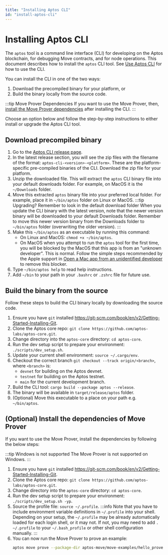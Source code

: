```yaml
---
title: "Installing Aptos CLI"
id: "install-aptos-cli"
---
```


# Installing Aptos CLI

The `aptos` tool is a command line interface (CLI) for developing on the Aptos blockchain, for debugging Move contracts, and for node operations. This document describes how to install the `aptos` CLI tool. See [Use Aptos CLI](use-aptos-cli) for how to use the CLI.

You can install the CLI in one of the two ways: 

1. Download the precompiled binary for your platform, or
2. Build the binary locally from the source code.

:::tip Move Prover Dependencies
If you want to use the Move Prover, then, [install the Move Prover dependencies](#optional-install-the-dependencies-of-move-prover) after installing the CLI. 
:::

Choose an option below and follow the step-by-step instructions to either install or upgrade the Aptos CLI tool.

## Download precompiled binary

1. Go to the [Aptos CLI release page](https://github.com/aptos-labs/aptos-core/releases?q=cli&expanded=true).
2. In the latest release section, you will see the zip files with the filename of the format: `aptos-cli-<version>-<platform>`. These are the platform-specific pre-compiled binaries of the CLI. Download the zip file for your platform.
3. Unzip the downloaded file. This will extract the `aptos` CLI binary file into your default downloads folder. For example, on MacOS it is the `~/Downloads` folder.
4. Move this extracted `aptos` binary file into your preferred local folder. For example, place it in `~/bin/aptos` folder on Linux or MacOS.
:::tip Upgrading? Remember to look in the default download folder
When you update the CLI binary with the latest version, note that the newer version binary will be downloaded to your default Downloads folder. Remember to move this newer version binary from the Downloads folder to `~/bin/aptos` folder (overwriting the older version).
:::
1. Make this `~/bin/aptos` as an executable by running this command: 
   - On Linux and MacOS: `chmod +x ~/bin/aptos`.
   - On MacOS when you attempt to run the `aptos` tool for the first time, you will be blocked by the MacOS that this app is from an "unknown developer". This is normal. Follow the simple steps recommended by the Apple support in [Open a Mac app from an unidentified developer](https://support.apple.com/guide/mac-help/open-a-mac-app-from-an-unidentified-developer-mh40616/mac) to remove this blocker. 
2. Type `~/bin/aptos help` to read help instructions.
3. Add `~/bin` to your path in your `.bashrc` or `.zshrc` file for future use.


## Build the binary from the source

Follow these steps to build the CLI binary locally by downloading the source code.

1. Ensure you have `git` installed https://git-scm.com/book/en/v2/Getting-Started-Installing-Git.
2. Clone the Aptos core repo:  `git clone https://github.com/aptos-labs/aptos-core.git`.
3. Change directory into the `aptos-core` directory: `cd aptos-core`.
4. Run the dev setup script to prepare your environment: `./scripts/dev_setup.sh`.
5. Update your current shell environment: `source ~/.cargo/env`.
6. Checkout the correct branch `git checkout --track origin/<branch>`, where `<branch>` is:
    - `devnet` for building on the Aptos devnet.
    - `testnet` for building on the Aptos testnet.
    - `main` for the current development branch.
7. Build the CLI tool: `cargo build --package aptos --release`.
8. The binary will be available in `target/release/aptos` folder.
9. (Optional) Move this executable to a place on your path e.g. `~/bin/aptos`.


## (Optional) Install the dependencies of Move Prover

If you want to use the Move Prover, install the dependencies by following the below steps:

:::tip Windows is not supported
The Move Prover is not supported on Windows.
:::

1. Ensure you have `git` installed https://git-scm.com/book/en/v2/Getting-Started-Installing-Git.
2. Clone the Aptos core repo:  `git clone https://github.com/aptos-labs/aptos-core.git`.
3. Change directory into the `aptos-core` directory: `cd aptos-core`.
4. Run the dev setup script to prepare your environment: `./scripts/dev_setup.sh -yp`.
5. Source the profile file: `source ~/.profile`.
    :::info
    Note that you have to include environment variable definitions in `~/.profile` into your shell. Depending on your setup, the  `~/.profile` may be already automatically loaded for each login shell, or it may not. If not, you may 
    need to add `. ~/.profile` to your `~/.bash_profile` or other shell configuration manually.
    :::
6. You can now run the Move Prover to prove an example:
    ```bash
    aptos move prove --package-dir aptos-move/move-examples/hello_prover/
    ```
